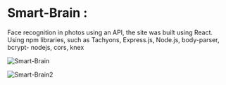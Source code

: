 # Smart-Brain :
Face recognition in photos using an API, the site was built using React.
Using npm libraries, such as Tachyons, Express.js, Node.js, body-parser,
bcrypt- nodejs, cors, knex

![Smart-Brain](https://user-images.githubusercontent.com/54178015/96871652-410f8080-147b-11eb-9e1c-c1cdca6a9e09.png)

![Smart-Brain2](https://user-images.githubusercontent.com/54178015/96871670-48368e80-147b-11eb-8b51-c3e1aa2f249f.png)
